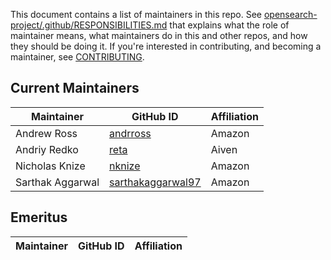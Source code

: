 This document contains a list of maintainers in this repo. See [opensearch-project/.github/RESPONSIBILITIES.md](https://github.com/opensearch-project/.github/blob/main/RESPONSIBILITIES.md#maintainer-responsibilities) that explains what the role of maintainer means, what maintainers do in this and other repos, and how they should be doing it. If you're interested in contributing, and becoming a maintainer, see [CONTRIBUTING](CONTRIBUTING.md).

## Current Maintainers

| Maintainer       | GitHub ID                                                 | Affiliation |
|------------------|-----------------------------------------------------------|-------------|
| Andrew Ross      | [andrross](https://github.com/andrross)                   | Amazon      |
| Andriy Redko     | [reta](https://github.com/reta)                           | Aiven       |
| Nicholas Knize   | [nknize](https://github.com/nknize)                       | Amazon      |
| Sarthak Aggarwal | [sarthakaggarwal97](sarthagg@amazon.com)                  | Amazon      |

## Emeritus

| Maintainer  | GitHub ID                                  | Affiliation |
|-------------| ------------------------------------------ | ----------- |
